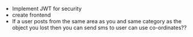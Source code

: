 - Implement JWT for security
- create frontend
- If a user posts from the same area as you and same category as the object you lost then you can send sms to user can use co-ordinates??
